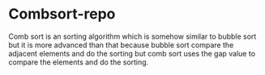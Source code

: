 # Combsort-repo
Comb sort is an sorting algorithm which is somehow similar to bubble sort but it is more advanced than that because bubble sort compare the adjacent elements and do the sorting but comb sort uses the gap value to compare the elements and do the sorting.
